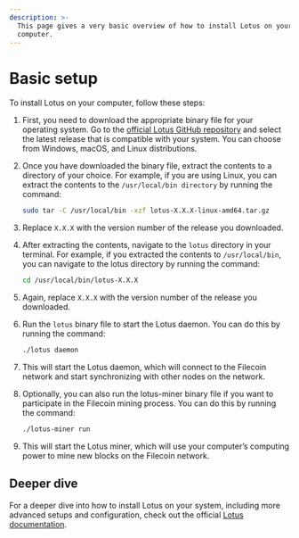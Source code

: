 ```yaml
---
description: >-
  This page gives a very basic overview of how to install Lotus on your
  computer.
---
```


# Basic setup

To install Lotus on your computer, follow these steps:

1. First, you need to download the appropriate binary file for your operating system. Go to the [official Lotus GitHub repository](https://github.com/filecoin-project/lotus) and select the latest release that is compatible with your system. You can choose from Windows, macOS, and Linux distributions.
2. Once you have downloaded the binary file, extract the contents to a directory of your choice. For example, if you are using Linux, you can extract the contents to the `/usr/local/bin directory` by running the command:

    ```sh
    sudo tar -C /usr/local/bin -xzf lotus-X.X.X-linux-amd64.tar.gz
    ```

3. Replace `X.X.X` with the version number of the release you downloaded.
4. After extracting the contents, navigate to the `lotus` directory in your terminal. For example, if you extracted the contents to `/usr/local/bin`, you can navigate to the lotus directory by running the command:

    ```sh
    cd /usr/local/bin/lotus-X.X.X
    ```

5. Again, replace `X.X.X` with the version number of the release you downloaded.
6. Run the `lotus` binary file to start the Lotus daemon. You can do this by running the command:

    ```sh
    ./lotus daemon
    ```

7. This will start the Lotus daemon, which will connect to the Filecoin network and start synchronizing with other nodes on the network.
8. Optionally, you can also run the lotus-miner binary file if you want to participate in the Filecoin mining process. You can do this by running the command:

    ```sh
    ./lotus-miner run
    ```

9. This will start the Lotus miner, which will use your computer’s computing power to mine new blocks on the Filecoin network.

## Deeper dive

For a deeper dive into how to install Lotus on your system, including more advanced setups and configuration, check out the official [Lotus documentation](https://lotus.filecoin.io/lotus/install/prerequisites/).
